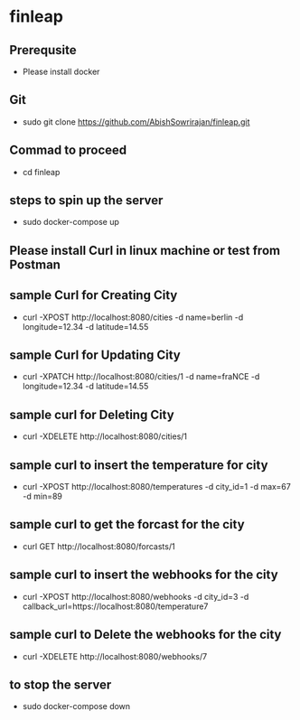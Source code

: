 # finleap

## Prerequsite
- Please install docker 

## Git
- sudo git clone https://github.com/AbishSowrirajan/finleap.git

## Commad to proceed 
- cd finleap 

## steps to spin up the server 
- sudo docker-compose up 
  
## Please install Curl in linux machine or test from Postman 

## sample Curl for Creating City
- curl -XPOST http://localhost:8080/cities -d  name=berlin  -d longitude=12.34 -d latitude=14.55

## sample Curl for Updating City
- curl -XPATCH http://localhost:8080/cities/1 -d name=fraNCE -d longitude=12.34 -d latitude=14.55

## sample curl for Deleting City 
- curl -XDELETE http://localhost:8080/cities/1

## sample curl to insert the temperature for city 
- curl -XPOST http://localhost:8080/temperatures -d city_id=1  -d max=67 -d min=89

## sample curl to get the forcast for the city  
- curl  GET http://localhost:8080/forcasts/1

## sample curl to insert the webhooks for the city  
- curl -XPOST http://localhost:8080/webhooks -d city_id=3 -d callback_url=https://localhost:8080/temperature7

## sample curl to Delete  the webhooks for the city  
- curl -XDELETE  http://localhost:8080/webhooks/7


## to stop the server 
- sudo docker-compose down 










 